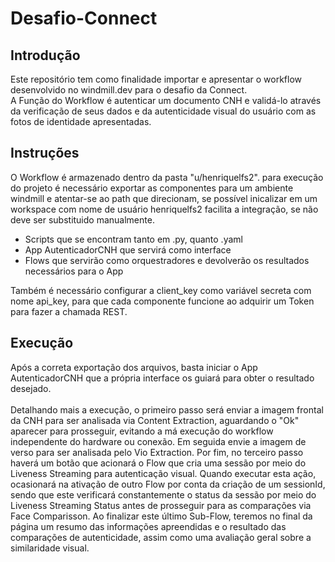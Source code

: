 # Desafio-Connect

## Introdução
Este repositório tem como finalidade importar e apresentar o workflow desenvolvido no windmill.dev para o desafio da Connect. <br>
A Função do Workflow é autenticar um documento CNH e validá-lo através da verificação de seus dados e da autenticidade visual do usuário com as fotos de identidade apresentadas.

## Instruções
O Workflow é armazenado dentro da pasta "u/henriquelfs2". para execução do projeto é necessário exportar as componentes para um ambiente windmill e atentar-se ao path que direcionam, se possível inicalizar em um workspace com nome de usuário henriquelfs2 facilita a integração, se não deve ser substituido manualmente.
- Scripts que se encontram tanto em .py, quanto .yaml
- App AutenticadorCNH que servirá como interface
- Flows que servirão como orquestradores e devolverão os resultados necessários para o App

Também é necessário configurar a client_key como variável secreta com nome api_key, para que cada componente funcione ao adquirir um Token para fazer a chamada REST.

## Execução
Após a correta exportação dos arquivos, basta iniciar o App AutenticadorCNH que a própria interface os guiará para obter o resultado desejado. <br><br>
Detalhando mais a execução, o primeiro passo será enviar a imagem frontal da CNH para ser analisada via Content Extraction, aguardando o "Ok" aparecer para prosseguir, evitando a má execução do workflow independente do hardware ou conexão. Em seguida envie a imagem de verso para ser analisada pelo Vio Extraction. Por fim, no terceiro passo haverá um botão que acionará o Flow que cria uma sessão por meio do Liveness Streaming para autenticação visual. Quando executar esta ação, ocasionará na ativação de outro Flow por conta da criação de um sessionId, sendo que este verificará constantemente o status da sessão por meio do Liveness Streaming Status antes de prosseguir para as comparações via Face Comparisson. Ao finalizar este último Sub-Flow, teremos no final da página um resumo das informações apreendidas e o resultado das comparações de autenticidade, assim como uma avaliação geral sobre a similaridade visual.
